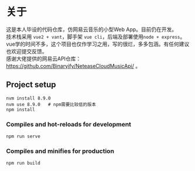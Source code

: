 # 关于
这是本人毕设的代码仓库，仿网易云音乐的小型Web App。目前仍在开发。<br/>
技术栈采用 `vue2 + vant`，脚手架 `vue cli`，后端及部署使用`node + express`。<br/>
vue学的时间不多，这个项目也仅作学习之用，写的很烂，多多包涵。有任何建议也欢迎提交反馈。<br/>
感谢大佬提供的网易云API仓库：https://github.com/Binaryify/NeteaseCloudMusicApi/ 。<br/>

## Project setup
```
nvm install 8.9.0 
nvm use 8.9.0   # npm需要比较低的版本
npm install
```
### Compiles and hot-reloads for development
```
npm run serve
```

### Compiles and minifies for production
```
npm run build
```
